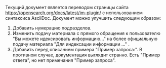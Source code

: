 Текущий документ является переводом страницы сайта https://opensearch.org/docs/latest/im-plugin/ с использованием синтаксиса AsciiDoc. 
Документ можно улучшить следующим образом:
1. Добавить нумерацию подразделов.
2. Изменить подачу материала с прямого обращения к пользователю "Вы можете идексировать информацию..." на более официальную подачу материала "Для индексации информации ..." .
3. Добавить перед описанием примера "Пример запроса:". В противном случае, документация выглядит странно. Есть "Пример ответа", но нет примечания "Пример запроса". 
